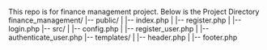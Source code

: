 This repo is for finance management project.
Below is the Project Directory
finance_management/
|-- public/
|   |-- index.php
|   |-- register.php
|   |-- login.php
|-- src/
|   |-- config.php
|   |-- register_user.php
|   |-- authenticate_user.php
|-- templates/
|   |-- header.php
|   |-- footer.php

